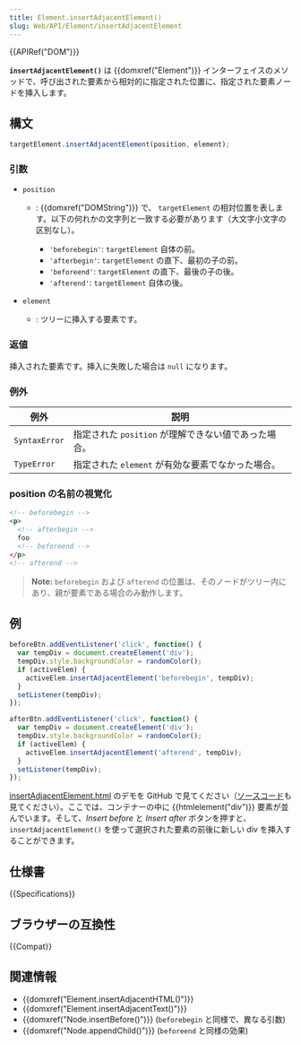 ```yaml
---
title: Element.insertAdjacentElement()
slug: Web/API/Element/insertAdjacentElement
---
```

{{APIRef("DOM")}}

**`insertAdjacentElement()`** は {{domxref("Element")}} インターフェイスのメソッドで、呼び出された要素から相対的に指定された位置に、指定された要素ノードを挿入します。

## 構文

```js
targetElement.insertAdjacentElement(position, element);
```

### 引数

- `position`

  - : {{domxref("DOMString")}} で、 `targetElement` の相対位置を表します。以下の何れかの文字列と一致する必要があります（大文字小文字の区別なし）。

    - `'beforebegin'`: `targetElement` 自体の前。
    - `'afterbegin'`: `targetElement` の直下、最初の子の前。
    - `'beforeend'`: `targetElement` の直下、最後の子の後。
    - `'afterend'`: `targetElement` 自体の後。

- `element`
  - : ツリーに挿入する要素です。

### 返値

挿入された要素です。挿入に失敗した場合は `null` になります。

### 例外

| 例外     | 説明                                         |
| ------------- | --------------------------------------------------- |
| `SyntaxError` | 指定された `position` が理解できない値であった場合。 |
| `TypeError`   | 指定された `element` が有効な要素でなかった場合。     |

### position の名前の視覚化

```html
<!-- beforebegin -->
<p>
  <!-- afterbegin -->
  foo
  <!-- beforeend -->
</p>
<!-- afterend -->
```

> **Note:** `beforebegin` および `afterend` の位置は、そのノードがツリー内にあり、親が要素である場合のみ動作します。

## 例

```js
beforeBtn.addEventListener('click', function() {
  var tempDiv = document.createElement('div');
  tempDiv.style.backgroundColor = randomColor();
  if (activeElem) {
    activeElem.insertAdjacentElement('beforebegin', tempDiv);
  }
  setListener(tempDiv);
});

afterBtn.addEventListener('click', function() {
  var tempDiv = document.createElement('div');
  tempDiv.style.backgroundColor = randomColor();
  if (activeElem) {
    activeElem.insertAdjacentElement('afterend', tempDiv);
  }
  setListener(tempDiv);
});
```

[insertAdjacentElement.html](https://mdn.github.io/dom-examples/insert-adjacent/insertAdjacentElement.html) のデモを GitHub で見てください（[ソースコード](https://github.com/mdn/dom-examples/blob/master/insert-adjacent/insertAdjacentElement.html)も見てください）。ここでは、コンテナーの中に {{htmlelement("div")}} 要素が並んでいます。そして、_Insert before_ と _Insert after_ ボタンを押すと、 `insertAdjacentElement()` を使って選択された要素の前後に新しい div を挿入することができます。

## 仕様書

{{Specifications}}

## ブラウザーの互換性

{{Compat}}

## 関連情報

- {{domxref("Element.insertAdjacentHTML()")}}
- {{domxref("Element.insertAdjacentText()")}}
- {{domxref("Node.insertBefore()")}} (`beforebegin` と同様で、異なる引数)
- {{domxref("Node.appendChild()")}} (`beforeend` と同様の効果)
